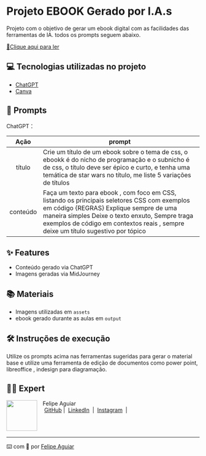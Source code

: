 

# Projeto EBOOK Gerado por I.A.s

Projeto com o objetivo de gerar um ebook digital com as facilidades das ferramentas de IA. todos os prompts
seguem abaixo.

<a href="https://github.com/felipeAguiarCode/prompts-recipe-to-create-a-ebook/blob/main/output/ebook%20-%20css%20jedi%20output.pdf" title="View PDF now"> 📕Clique aqui para ler</a>

## 💻 Tecnologias utilizadas no projeto

- [ChatGPT](https://chat.openai.com/) 
- [Canva](https://www.canva.com/)

## 🧠 Prompts


ChatGPT：

|   Ação   | prompt                                                                                                                                                                                                                                                                         |
| :------: | ------------------------------------------------------------------------------------------------------------------------------------------------------------------------------------------------------------------------------------------------------------------------------ |
|  título  | Crie um título de um ebook sobre o tema de css, o ebookk é do nicho de programação e o subnicho é de css, o título deve ser épico e curto, e tenha uma temática de star wars no título, me liste 5 variações de títulos                                                        |
| conteúdo | Faça um texto para ebook , com foco em CSS, listando os principais seletores CSS com exemplos em código {REGRAS} Explique sempre de uma maneira simples Deixe o texto enxuto, Sempre traga exemplos de código em contextos reais , sempre deixe um título sugestivo por tópico |



## ✨ Features

- Conteúdo gerado via ChatGPT
- Imagens geradas via MidJourney

## 📚 Materiais

- Imagens utilizadas em `assets`
- ebook gerado durante as aulas em `output`

## 🛠️ Instruções de execução

Utilize os prompts acima nas ferramentas sugeridas para gerar o material base e utilize uma ferramenta de edição de documentos como power point, libreoffice , indesign para diagramação.

## 👨‍💻 Expert

<p>
    <img 
      align=left 
      margin=10 
      width=80 
      src="https://avatars.githubusercontent.com/u/37452836?v=4"
    />
    <p>&nbsp&nbsp&nbspFelipe Aguiar<br>
    &nbsp&nbsp&nbsp
    <a href="https://github.com/felipeAguiarCode">
    GitHub</a>&nbsp;|&nbsp;
    <a href="www.linkedin.com/in/
felipe-exe">LinkedIn</a>
&nbsp;|&nbsp;
    <a href="https://www.instagram.com/felipeaguiar.exe/">
    Instagram</a>
&nbsp;|&nbsp;</p>
</p>
<br/><br/>
<p>

---

⌨️ com 💜 por [Felipe Aguiar](https://github.com/felipeAguiarCode)
